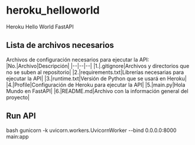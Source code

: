 # heroku_helloworld
Heroku Hello World FastAPI

## Lista de archivos necesarios

Archivos de configuración necesarios para ejecutar la API:
|No.|Archivo|Descripción|
|--|--|--|
|1.|.gitignore|Archivos y directorios que no se suben al repositorio|
|2.|requirements.txt|Librerías necesarias para ejecutar la API|
|3.|runtime.txt|Versión de Python que se usará en Heroku|
|4.|Profile|Configuración de Heroku para ejecutar la API|
|5.|main.py|Hola Mundo en FastAPI|
|6.|README.md|Archivo con la información general del proyecto|


## Run API

bash
gunicorn -k uvicorn.workers.UvicornWorker --bind 0.0.0.0:8000 main:app
